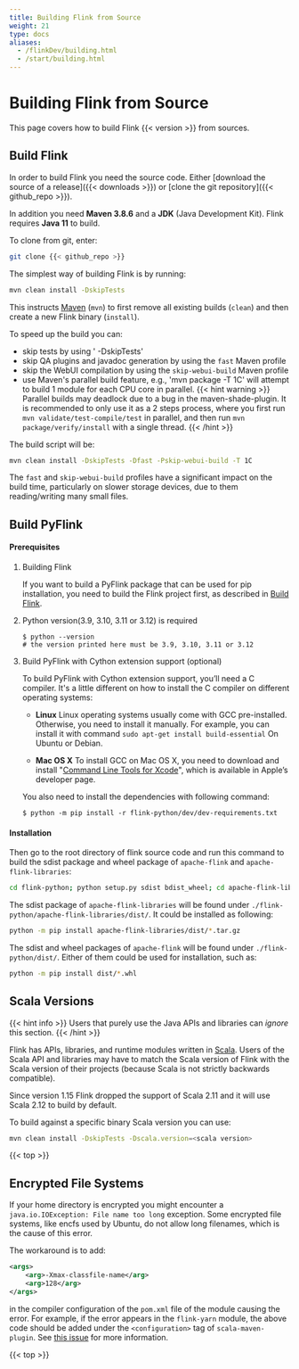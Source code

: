 ```yaml
---
title: Building Flink from Source
weight: 21
type: docs
aliases:
  - /flinkDev/building.html
  - /start/building.html
---
```

<!--
Licensed to the Apache Software Foundation (ASF) under one
or more contributor license agreements.  See the NOTICE file
distributed with this work for additional information
regarding copyright ownership.  The ASF licenses this file
to you under the Apache License, Version 2.0 (the
"License"); you may not use this file except in compliance
with the License.  You may obtain a copy of the License at

  http://www.apache.org/licenses/LICENSE-2.0

Unless required by applicable law or agreed to in writing,
software distributed under the License is distributed on an
"AS IS" BASIS, WITHOUT WARRANTIES OR CONDITIONS OF ANY
KIND, either express or implied.  See the License for the
specific language governing permissions and limitations
under the License.
-->

# Building Flink from Source

This page covers how to build Flink {{< version >}} from sources.

## Build Flink

In order to build Flink you need the source code. Either [download the source of a release]({{< downloads >}}) or [clone the git repository]({{< github_repo >}}).

In addition you need **Maven 3.8.6** and a **JDK** (Java Development Kit). Flink requires **Java 11** to build.

To clone from git, enter:

```bash
git clone {{< github_repo >}}
```

The simplest way of building Flink is by running:

```bash
mvn clean install -DskipTests
```

This instructs [Maven](http://maven.apache.org) (`mvn`) to first remove all existing builds (`clean`) and then create a new Flink binary (`install`).

To speed up the build you can:
- skip tests by using ' -DskipTests'
- skip QA plugins and javadoc generation by using the `fast` Maven profile
- skip the WebUI compilation by using the `skip-webui-build` Maven profile
- use Maven's parallel build feature, e.g., 'mvn package -T 1C' will attempt to build 1 module for each CPU core in parallel.
  {{< hint warning >}}
  Parallel builds may deadlock due to a bug in the maven-shade-plugin. It is recommended to only use it as a 2 steps process, where you first run `mvn validate/test-compile/test` in parallel, and then run `mvn package/verify/install` with a single thread.
  {{< /hint >}}

The build script will be:
```bash
mvn clean install -DskipTests -Dfast -Pskip-webui-build -T 1C
```
The `fast` and `skip-webui-build` profiles have a significant impact on the build time, particularly on slower storage devices, due to them reading/writing many small files.

## Build PyFlink

#### Prerequisites

1. Building Flink

    If you want to build a PyFlink package that can be used for pip installation, you need to build the Flink project first, as described in [Build Flink](#build-flink).

2. Python version(3.9, 3.10, 3.11 or 3.12) is required

    ```shell
    $ python --version
    # the version printed here must be 3.9, 3.10, 3.11 or 3.12
    ```

3. Build PyFlink with Cython extension support (optional)

    To build PyFlink with Cython extension support, you’ll need a C compiler. It's a little different on how to install the C compiler on different operating systems:

    * **Linux** Linux operating systems usually come with GCC pre-installed. Otherwise, you need to install it manually. For example, you can install it with command `sudo apt-get install build-essential` On Ubuntu or Debian.

    * **Mac OS X** To install GCC on Mac OS X, you need to download and install "[Command Line Tools for Xcode](https://developer.apple.com/downloads/index.action)", which is available in Apple’s developer page.

    You also need to install the dependencies with following command:

    ```shell
    $ python -m pip install -r flink-python/dev/dev-requirements.txt
    ```

#### Installation

Then go to the root directory of flink source code and run this command to build the sdist package and wheel package of `apache-flink` and `apache-flink-libraries`:

```bash
cd flink-python; python setup.py sdist bdist_wheel; cd apache-flink-libraries; python setup.py sdist; cd ..;
```

The sdist package of `apache-flink-libraries` will be found under `./flink-python/apache-flink-libraries/dist/`. It could be installed as following:

```bash
python -m pip install apache-flink-libraries/dist/*.tar.gz
```

The sdist and wheel packages of `apache-flink` will be found under `./flink-python/dist/`. Either of them could be used for installation, such as:

```bash
python -m pip install dist/*.whl
```

## Scala Versions

{{< hint info >}}
Users that purely use the Java APIs and libraries can *ignore* this section.
{{< /hint >}}

Flink has APIs, libraries, and runtime modules written in [Scala](http://scala-lang.org). Users of the Scala API and libraries may have to match the Scala version of Flink with the Scala version of their projects (because Scala is not strictly backwards compatible).

Since version 1.15 Flink dropped the support of Scala 2.11 and it will use Scala 2.12 to build by default.

To build against a specific binary Scala version you can use:
```bash
mvn clean install -DskipTests -Dscala.version=<scala version>
```


{{< top >}}

## Encrypted File Systems

If your home directory is encrypted you might encounter a `java.io.IOException: File name too long` exception. Some encrypted file systems, like encfs used by Ubuntu, do not allow long filenames, which is the cause of this error.

The workaround is to add:

```xml
<args>
    <arg>-Xmax-classfile-name</arg>
    <arg>128</arg>
</args>
```

in the compiler configuration of the `pom.xml` file of the module causing the error. For example, if the error appears in the `flink-yarn` module, the above code should be added under the `<configuration>` tag of `scala-maven-plugin`. See [this issue](https://issues.apache.org/jira/browse/FLINK-2003) for more information.

{{< top >}}

